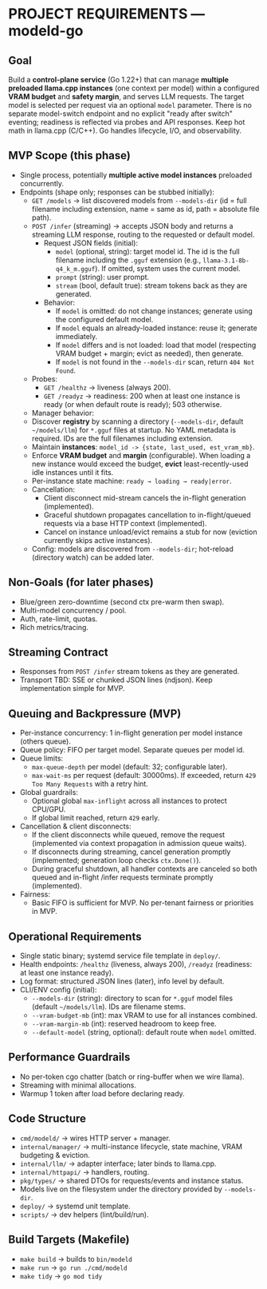 # PROJECT REQUIREMENTS — modeld-go

## Goal
Build a **control-plane service** (Go 1.22+) that can manage **multiple preloaded llama.cpp instances** (one context per model) within a configured **VRAM budget** and **safety margin**, and serves LLM requests. The target model is selected per request via an optional `model` parameter. There is no separate model-switch endpoint and no explicit "ready after switch" eventing; readiness is reflected via probes and API responses. Keep hot math in llama.cpp (C/C++). Go handles lifecycle, I/O, and observability.

## MVP Scope (this phase)
- Single process, potentially **multiple active model instances** preloaded concurrently.
- Endpoints (shape only; responses can be stubbed initially):
  - `GET /models` → list discovered models from `--models-dir` (id = full filename including extension, name = same as id, path = absolute file path).
  - `POST /infer` (streaming) → accepts JSON body and returns a streaming LLM response, routing to the requested or default model.
    - Request JSON fields (initial):
      - `model` (optional, string): target model id. The id is the full filename including the `.gguf` extension (e.g., `llama-3.1-8b-q4_k_m.gguf`). If omitted, system uses the current model.
      - `prompt` (string): user prompt.
      - `stream` (bool, default true): stream tokens back as they are generated.
    - Behavior:
      - If `model` is omitted: do not change instances; generate using the configured default model.
      - If `model` equals an already-loaded instance: reuse it; generate immediately.
      - If `model` differs and is not loaded: load that model (respecting VRAM budget + margin; evict as needed), then generate.
      - If `model` is not found in the `--models-dir` scan, return `404 Not Found`.
  - Probes:
    - `GET /healthz` → liveness (always 200).
    - `GET /readyz` → readiness: 200 when at least one instance is ready (or when default route is ready); 503 otherwise.
  - Manager behavior:
  - Discover **registry** by scanning a directory (`--models-dir`, default `~/models/llm`) for `*.gguf` files at startup. No YAML metadata is required. IDs are the full filenames including extension.
  - Maintain **instances**: `model_id -> {state, last_used, est_vram_mb}`.
  - Enforce **VRAM budget** and **margin** (configurable). When loading a new instance would exceed the budget, **evict** least-recently-used idle instances until it fits.
  - Per-instance state machine: `ready → loading → ready|error`.
  - Cancellation:
    - Client disconnect mid-stream cancels the in-flight generation (implemented).
    - Graceful shutdown propagates cancellation to in-flight/queued requests via a base HTTP context (implemented).
    - Cancel on instance unload/evict remains a stub for now (eviction currently skips active instances).
  - Config: models are discovered from `--models-dir`; hot-reload (directory watch) can be added later.

## Non-Goals (for later phases)
- Blue/green zero-downtime (second ctx pre-warm then swap).
- Multi-model concurrency / pool.
- Auth, rate-limit, quotas.
- Rich metrics/tracing.

## Streaming Contract
- Responses from `POST /infer` stream tokens as they are generated.
- Transport TBD: SSE or chunked JSON lines (ndjson). Keep implementation simple for MVP.

## Queuing and Backpressure (MVP)
- Per-instance concurrency: 1 in-flight generation per model instance (others queue).
- Queue policy: FIFO per target model. Separate queues per model id.
- Queue limits:
  - `max-queue-depth` per model (default: 32; configurable later).
  - `max-wait-ms` per request (default: 30000ms). If exceeded, return `429 Too Many Requests` with a retry hint.
- Global guardrails:
  - Optional global `max-inflight` across all instances to protect CPU/GPU.
  - If global limit reached, return `429` early.
- Cancellation & client disconnects:
  - If the client disconnects while queued, remove the request (implemented via context propagation in admission queue waits).
  - If disconnects during streaming, cancel generation promptly (implemented; generation loop checks `ctx.Done()`).
  - During graceful shutdown, all handler contexts are canceled so both queued and in-flight /infer requests terminate promptly (implemented).
- Fairness:
  - Basic FIFO is sufficient for MVP. No per-tenant fairness or priorities in MVP.

## Operational Requirements
- Single static binary; systemd service file template in `deploy/`.
- Health endpoints: `/healthz` (liveness, always 200), `/readyz` (readiness: at least one instance ready).
- Log format: structured JSON lines (later), info level by default.
- CLI/ENV config (initial):
  - `--models-dir` (string): directory to scan for `*.gguf` model files (default `~/models/llm`). IDs are filename stems.
  - `--vram-budget-mb` (int): max VRAM to use for all instances combined.
  - `--vram-margin-mb` (int): reserved headroom to keep free.
  - `--default-model` (string, optional): default route when `model` omitted.

## Performance Guardrails
- No per-token cgo chatter (batch or ring-buffer when we wire llama).
- Streaming with minimal allocations.
- Warmup 1 token after load before declaring ready.

## Code Structure
- `cmd/modeld/` → wires HTTP server + manager.
- `internal/manager/` → multi-instance lifecycle, state machine, VRAM budgeting & eviction.
- `internal/llm/` → adapter interface; later binds to llama.cpp.
- `internal/httpapi/` → handlers, routing.
- `pkg/types/` → shared DTOs for requests/events and instance status.
- Models live on the filesystem under the directory provided by `--models-dir`.
- `deploy/` → systemd unit template.
- `scripts/` → dev helpers (lint/build/run).

## Build Targets (Makefile)
- `make build` → builds to `bin/modeld`
- `make run` → `go run ./cmd/modeld`
- `make tidy` → `go mod tidy`
